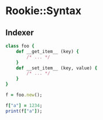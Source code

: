 Rookie::Syntax
====

Indexer
----
```ruby
class foo {
    def __get_item__ (key) {
        /* ... */
    }
    def __set_item__ (key, value) {
        /* ... */
    }
}
```
```ruby
f = foo.new();

f["a"] = 1234;
print(f["a"]);
```
